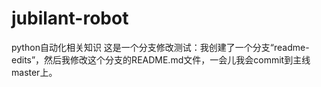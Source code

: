 # jubilant-robot
python自动化相关知识
这是一个分支修改测试：我创建了一个分支“readme-edits”，然后我修改这个分支的README.md文件，一会儿我会commit到主线master上。
